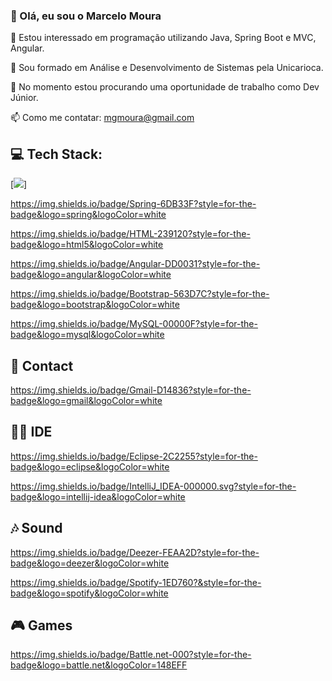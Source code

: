 ### 🧔 Olá, eu sou o Marcelo Moura

👀 Estou interessado em programação utilizando Java, Spring Boot e MVC, Angular.

🌱 Sou formado em Análise e Desenvolvimento de Sistemas pela Unicarioca.

💞️ No momento estou procurando uma oportunidade de trabalho como Dev Júnior.

📫 Como me contatar: mgmoura@gmail.com

## 💻 Tech Stack:

[![](https://img.shields.io/badge/Java-ED8B00?style=for-the-badge&logo=openjdk&logoColor=white)]

https://img.shields.io/badge/Spring-6DB33F?style=for-the-badge&logo=spring&logoColor=white

https://img.shields.io/badge/HTML-239120?style=for-the-badge&logo=html5&logoColor=white

https://img.shields.io/badge/Angular-DD0031?style=for-the-badge&logo=angular&logoColor=white

https://img.shields.io/badge/Bootstrap-563D7C?style=for-the-badge&logo=bootstrap&logoColor=white

https://img.shields.io/badge/MySQL-00000F?style=for-the-badge&logo=mysql&logoColor=white

## 📱 Contact

https://img.shields.io/badge/Gmail-D14836?style=for-the-badge&logo=gmail&logoColor=white


## 👩‍💻 IDE

https://img.shields.io/badge/Eclipse-2C2255?style=for-the-badge&logo=eclipse&logoColor=white

https://img.shields.io/badge/IntelliJ_IDEA-000000.svg?style=for-the-badge&logo=intellij-idea&logoColor=white

## 🎶 Sound

https://img.shields.io/badge/Deezer-FEAA2D?style=for-the-badge&logo=deezer&logoColor=white

https://img.shields.io/badge/Spotify-1ED760?&style=for-the-badge&logo=spotify&logoColor=white

## 🎮 Games

https://img.shields.io/badge/Battle.net-000?style=for-the-badge&logo=battle.net&logoColor=148EFF

<!--
**marcelogmoura/marcelogmoura** is a ✨ _special_ ✨ repository because its `README.md` (this file) appears on your GitHub profile.

Here are some ideas to get you started:

- 🔭 I’m currently working on ...
- 🌱 I’m currently learning ...
- 👯 I’m looking to collaborate on ...
- 🤔 I’m looking for help with ...
- 💬 Ask me about ...
- 📫 How to reach me: ...
- 😄 Pronouns: ...
- ⚡ Fun fact: ...
-->
